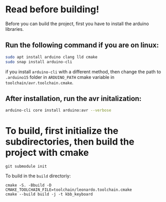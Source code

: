 # Read before building!

Before you can build the project, first you have to install the arduino libraries.

## Run the following command if you are on linux:
```sh
sudo apt install arduino clang lld cmake
sudo snap install arduino-cli
```
if you install `arduino-cli` with a different method, then change the path to `.arduino15` folder in `ARDUINO_PATH`
cmake variable in `toolchain/avr.toolchain.cmake`.

## After installation, run the avr initalization:
```sh
arduino-cli core install arduino:avr --verbose
```


# To build, first initialize the subdirectories, then build the project with cmake
```
git submodule init
```

To build in the `build` directoriy:
```
cmake -S. -Bbuild -D CMAKE_TOOLCHAIN_FILE=toolchain/leonardo.toolchain.cmake
cmake --build build -j -t kbb_keyboard
```
